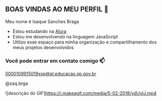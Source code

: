 ## BOAS VINDAS AO MEU PERFIL 💙

Meu nome é Isaque Sanches Braga

- Estou estudando na [Alura](https://www.alura.com.br)
- Estou me desenvolvendo na linguagem JavaScript
- Utilizo esse espaço para minha organização e compartilhamento dos meus projetos desenvolvidos

### Você pode entrar em contato comigo 📫

0000109915019xsp@al.educacao.sp.gov.br

@zaq.brga

![descrição do GIF]https://i.makeagif.com/media/5-02-2018/ydUyIJ.mp4
